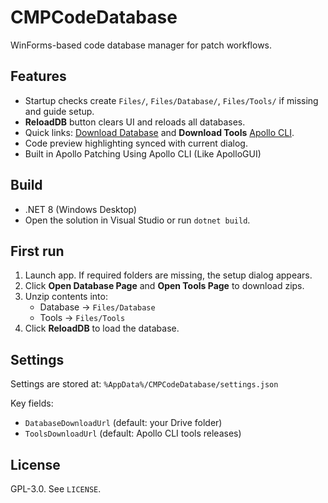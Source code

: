 # CMPCodeDatabase

WinForms-based code database manager for patch workflows.

## Features
- Startup checks create `Files/`, `Files/Database/`, `Files/Tools/` if missing and guide setup.
- **ReloadDB** button clears UI and reloads all databases.
- Quick links: [Download Database](https://drive.google.com/drive/folders/1MoOYhItCwsTypEkn8a98TY3O32t8WnIe) and **Download Tools** [Apollo CLI](https://github.com/bucanero/apollo-lib/releases).
- Code preview highlighting synced with current dialog.
- Built in Apollo Patching Using Apollo CLI (Like ApolloGUI)

## Build
- .NET 8 (Windows Desktop)
- Open the solution in Visual Studio or run `dotnet build`.

## First run
1. Launch app. If required folders are missing, the setup dialog appears.
2. Click **Open Database Page** and **Open Tools Page** to download zips.
3. Unzip contents into:
   - Database → `Files/Database`
   - Tools → `Files/Tools`
4. Click **ReloadDB** to load the database.

## Settings
Settings are stored at: `%AppData%/CMPCodeDatabase/settings.json`

Key fields:
- `DatabaseDownloadUrl` (default: your Drive folder)
- `ToolsDownloadUrl` (default: Apollo CLI tools releases)

## License
GPL-3.0. See `LICENSE`.
